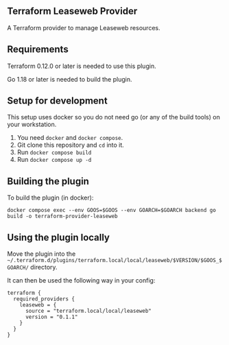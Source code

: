 Terraform Leaseweb Provider
---------------------------

A Terraform provider to manage Leaseweb resources.


Requirements
------------

Terraform 0.12.0 or later is needed to use this plugin.

Go 1.18 or later is needed to build the plugin.


Setup for development
---------------------

This setup uses docker so you do not need go (or any of the build tools) on
your workstation.
1. You need `docker` and `docker compose`.
2. Git clone this repository and `cd` into it.
3. Run `docker compose build`
4. Run `docker compose up -d`


Building the plugin
-------------------

To build the plugin (in docker):

    docker compose exec --env GOOS=$GOOS --env GOARCH=$GOARCH backend go build -o terraform-provider-leaseweb


Using the plugin locally
------------------------

Move the plugin into the `~/.terraform.d/plugins/terraform.local/local/leaseweb/$VERSION/$GOOS_$GOARCH/` directory.

It can then be used the following way in your config:

    terraform {
      required_providers {
        leaseweb = {
          source = "terraform.local/local/leaseweb"
          version = "0.1.1"
        }
      }
    }

